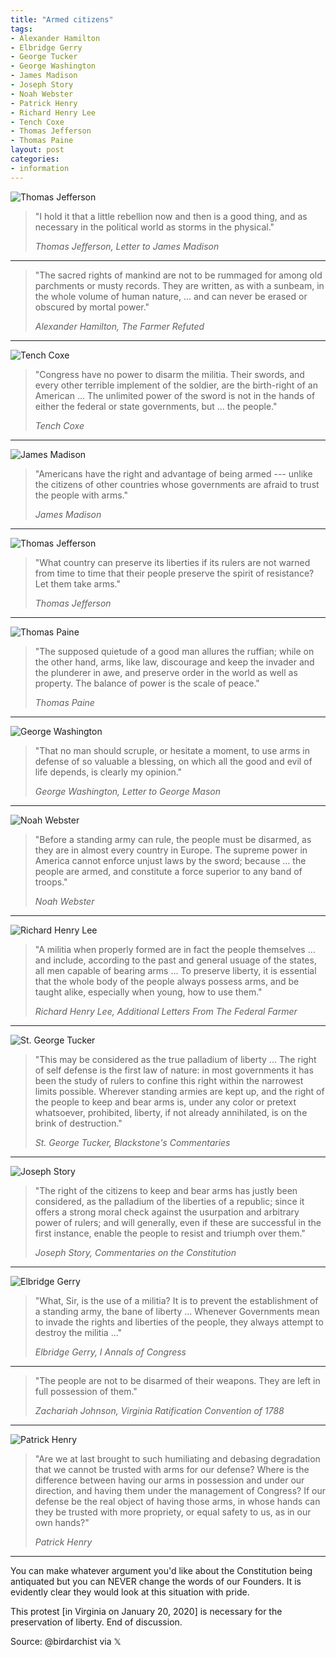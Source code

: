 ```yaml
---
title: "Armed citizens"
tags:
- Alexander Hamilton
- Elbridge Gerry
- George Tucker
- George Washington
- James Madison
- Joseph Story
- Noah Webster
- Patrick Henry
- Richard Henry Lee
- Tench Coxe
- Thomas Jefferson
- Thomas Paine
layout: post
categories:
- information
---
```


![Thomas Jefferson](/assets/img/20200120-EOvTs85WoAASSvA.jpg)

> "I hold it that a little rebellion now and then is a good thing, and as necessary in the political world as storms in the physical."
>
> <cite>Thomas Jefferson, Letter to James Madison</cite>

---

> "The sacred rights of mankind are not to be rummaged for among old parchments or musty records. They are written, as with a sunbeam, in the whole volume of human nature, ... and can never be erased or obscured by mortal power."
>
> <cite>Alexander Hamilton, The Farmer Refuted</cite>

---

![Tench Coxe](/assets/img/20200120-EOvTtX9WoAAm4OM.jpg)

> "Congress have no power to disarm the militia. Their swords, and every other terrible implement of the soldier, are the birth-right of an American ... The unlimited power of the sword is not in the hands of either the federal or state governments, but ... the people."
>
> <cite>Tench Coxe</cite>

---

![James Madison](/assets/img/20200120-EOvTtnAXUAUCDZ4.jpg)

> "Americans have the right and advantage of being armed --- unlike the citizens of other countries whose governments are afraid to trust the people with arms."
>
> <cite>James Madison</cite>

---

![Thomas Jefferson](/assets/img/20200120-EOvTt8LXkAEmEi6.jpg)

> "What country can preserve its liberties if its rulers are not warned from time to time that their people preserve the spirit of resistance? Let them take arms."
>
> <cite>Thomas Jefferson</cite>

---

![Thomas Paine](/assets/img/20200120-EOvTuTYX0AAuaht.jpg)

> "The supposed quietude of a good man allures the ruffian; while on the other hand, arms, like law, discourage and keep the invader and the plunderer in awe, and preserve order in the world as well as property. The balance of power is the scale of peace."
>
> <cite>Thomas Paine</cite>

---

![George Washington](/assets/img/20200120-EOvTuqJXUAI6uC7.jpg)

> "That no man should scruple, or hesitate a moment, to use arms in defense of so valuable a blessing, on which all the good and evil of life depends, is clearly my opinion."
>
> <cite>George Washington, Letter to George Mason</cite>

---

![Noah Webster](/assets/img/20200120-EOvTu3FXsAAu5Q1.jpg)

> "Before a standing army can rule, the people must be disarmed, as they are in almost every country in Europe. The supreme power in America cannot enforce unjust laws by the sword; because ... the people are armed, and constitute a force superior to any band of troops."
>
> <cite>Noah Webster</cite>

---

![Richard Henry Lee](/assets/img/20200120-EOvTve-XUAAa1TG.jpg)

> "A militia when properly formed are in fact the people themselves ... and include, according to the past and general usuage of the states, all men capable of bearing arms ... To preserve liberty, it is essential that the whole body of the people always possess arms, and be taught alike, especially when young, how to use them."
>
> <cite>Richard Henry Lee, Additional Letters From The Federal Farmer</cite>

---

![St. George Tucker](/assets/img/20200120-EOvTwARWsAEjIAv.jpg)

> "This may be considered as the true palladium of liberty ... The right of self defense is the first law of nature: in most governments it has been the study of rulers to confine this right within the narrowest limits possible. Wherever standing armies are kept up, and the right of the people to keep and bear arms is, under any color or pretext whatsoever, prohibited, liberty, if not already annihilated, is on the brink of destruction."
>
> <cite>St. George Tucker, Blackstone's Commentaries</cite>

---

![Joseph Story](/assets/img/20200120-EOvTwT8WoAs0_HY.jpg)

> "The right of the citizens to keep and bear arms has justly been considered, as the palladium of the liberties of a republic; since it offers a strong moral check against the usurpation and arbitrary power of rulers; and will generally, even if these are successful in the first instance, enable the people to resist and triumph over them."
>
> <cite>Joseph Story, Commentaries on the Constitution</cite>

---

![Elbridge Gerry](/assets/img/20200120-EOvTwigX4AIbr5O.jpg)

> "What, Sir, is the use of a militia? It is to prevent the establishment of a standing army, the bane of liberty ... Whenever Governments mean to invade the rights and liberties of the people, they always attempt to destroy the militia ..."
>
> <cite>Elbridge Gerry, I Annals of Congress</cite>

---

> "The people are not to be disarmed of their weapons. They are left in full possession of them."
>
> <cite>Zachariah Johnson, Virginia Ratification Convention of 1788</cite>

---

![Patrick Henry](/assets/img/20200120-EOvTxWTWsAAo6On.jpg)

> "Are we at last brought to such humiliating and debasing degradation that we cannot be trusted with arms for our defense? Where is the difference between having our arms in possession and under our direction, and having them under the management of Congress? If our defense be the real object of having those arms, in whose hands can they be trusted with more propriety, or equal safety to us, as in our own hands?"
>
> <cite>Patrick Henry</cite>

---

You can make whatever argument you'd like about the Constitution being antiquated but you can NEVER change the words of our Founders. It is evidently clear they would look at this situation with pride.

This protest \[in Virginia on January 20, 2020\] is necessary for the preservation of liberty. End of discussion.

Source: @birdarchist via &Xopf;
